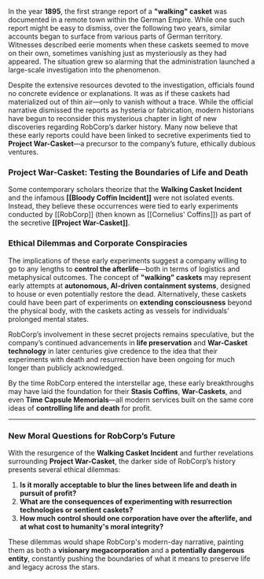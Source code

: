 In the year **1895**, the first strange report of a **"walking" casket** was documented in a remote town within the German Empire. While one such report might be easy to dismiss, over the following two years, similar accounts began to surface from various parts of German territory. Witnesses described eerie moments when these caskets seemed to move on their own, sometimes vanishing just as mysteriously as they had appeared. The situation grew so alarming that the administration launched a large-scale investigation into the phenomenon.

Despite the extensive resources devoted to the investigation, officials found no concrete evidence or explanations. It was as if these caskets had materialized out of thin air—only to vanish without a trace. While the official narrative dismissed the reports as hysteria or fabrication, modern historians have begun to reconsider this mysterious chapter in light of new discoveries regarding RobCorp’s darker history. Many now believe that these early reports could have been linked to secretive experiments tied to **Project War-Casket**—a precursor to the company’s future, ethically dubious ventures.

### **Project War-Casket: Testing the Boundaries of Life and Death**
Some contemporary scholars theorize that the **Walking Casket Incident** and the infamous **[[Bloody Coffin Incident]]** were not isolated events. Instead, they believe these occurrences were tied to early experiments conducted by [[RobCorp]] (then known as [[Cornelius' Coffins]]) as part of the secretive **[[Project War-Casket]]**.

### **Ethical Dilemmas and Corporate Conspiracies**
The implications of these early experiments suggest a company willing to go to any lengths to **control the afterlife**—both in terms of logistics and metaphysical outcomes. The concept of **"walking" caskets** may represent early attempts at **autonomous, AI-driven containment systems**, designed to house or even potentially restore the dead. Alternatively, these caskets could have been part of experiments on **extending consciousness** beyond the physical body, with the caskets acting as vessels for individuals' prolonged mental states.

RobCorp’s involvement in these secret projects remains speculative, but the company’s continued advancements in **life preservation** and **War-Casket technology** in later centuries give credence to the idea that their experiments with death and resurrection have been ongoing for much longer than publicly acknowledged.

By the time RobCorp entered the interstellar age, these early breakthroughs may have laid the foundation for their **Stasis Coffins**, **War-Caskets**, and even **Time Capsule Memorials**—all modern services built on the same core ideas of **controlling life and death** for profit.

---

### **New Moral Questions for RobCorp’s Future**
With the resurgence of the **Walking Casket Incident** and further revelations surrounding **Project War-Casket**, the darker side of RobCorp’s history presents several ethical dilemmas:
1. **Is it morally acceptable to blur the lines between life and death in pursuit of profit?**
2. **What are the consequences of experimenting with resurrection technologies or sentient caskets?**
3. **How much control should one corporation have over the afterlife, and at what cost to humanity's moral integrity?**

These dilemmas would shape RobCorp's modern-day narrative, painting them as both a **visionary megacorporation** and a **potentially dangerous entity**, constantly pushing the boundaries of what it means to preserve life and legacy across the stars.
